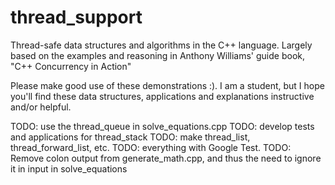 # thread_support
Thread-safe data structures and algorithms in the C++ language.
Largely based on the examples and reasoning in Anthony Williams' guide book, "C++ Concurrency in Action"

Please make good use of these demonstrations :). I am a student, but I hope you'll find these data structures, applications and explanations instructive and/or helpful.

TODO: use the thread_queue in solve_equations.cpp
TODO: develop tests and applications for thread_stack
TODO: make thread_list, thread_forward_list, etc.
TODO: everything with Google Test.
TODO: Remove colon output from generate_math.cpp, and thus the need to ignore it in input in solve_equations

